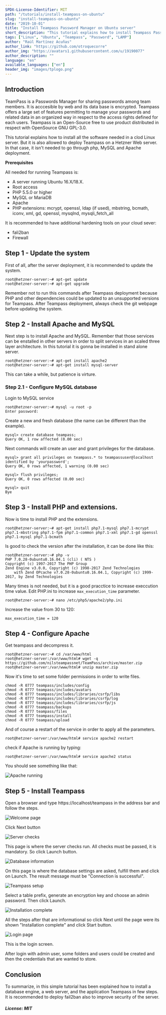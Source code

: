 ```yaml
---
SPDX-License-Identifier: MIT
path: "/tutorials/install-teampass-on-ubuntu"
slug: "install-teampass-on-ubuntu"
date: "2019-10-01"
title: "Install Teampass Password Manager on Ubuntu server"
short_description: "This tutorial explains how to install Teampass Password Manager and all the dependencies needed on Ubuntu server."
tags: ["Linux", "Ubuntu", "Teampass", "Password", "LAMP"]
author: "Raül Martínez Acuñas"
author_link: "https://github.com/otroquecorre"
author_img: "https://avatars1.githubusercontent.com/u/19190077"
author_description: ""
language: "en"
available_languages: ["en"]
header_img: "images/tplogo.png"
---
```


## Introduction

TeamPass is a Passwords Manager for sharing passwords among team members. It is acccesible by web and its data base is encrypted. 
Teampass offers a large set of features permitting to manage your passwords and related data in an organized way in respect to the access rights defined for each users.
Teampass is an Open-Source free to use product distributed in respect with OpenSource GNU GPL-3.0.

This tutorial explains how to install all the software needed in a clod Linux server. But it is also allowed to deploy Teampass on a Hetzner Web server. In that case, it isn't needed to go through php, MySQL and Apache deployment.

**Prerequisites**

All needed for running Teampass is:

* A server running Ubuntu 16.X/18.X.
* Root access
* PHP 5.5.0 or higher
* MySQL or MariaDB 
* Apache
* PHP extensions: mcrypt,  openssl,  ldap (if used),  mbstring,  bcmath,  iconv,  xml,  gd,  openssl, mysqlnd, mysqli_fetch_all

It is recommended to have additional hardening tools on your cloud sever:

* fali2ban
* Firewall 

## Step 1 - Update the system

First of all, after the server deployment, it is recommended to update the system.

```console
root@hetzner-server:~# apt-get update
root@hetzner-server:~# apt-get upgrade
```

Remember not to run this commands after Teampass deployment because PHP and other dependencies could be updated to an unsupported versions for Teampass. After Teampass deployment, always check the git webpage before updating the system.

## Step 2 - Install Apache and MySQL

Next step is to install Apache and MySQL. Remember that those services can be enstalled in other servers in order to split services in an scaled three layer architecture. In this tutorial it is gonna be installed in stand alone server.

```console
root@hetzner-server:~# apt-get install apache2
root@hetzner-server:~# apt-get install mysql-server
```

This can take a while, but patience is virture.

### Step 2.1 - Configure MySQL database

Login to MySQL service

```console
root@hetzner-server:~# mysql -u root -p
Enter password:
```

Create a new and fresh database (the name can be different than the example).

```console
mysql> create database teampass;
Query OK, 1 row affected (0.00 sec)
```

Next commands will create an user and grant privileges for the database.

```console
mysql> grant all privileges on teampass.* to teampassuser@localhost identified by 'yourpassword';
Query OK, 0 rows affected, 1 warning (0.00 sec)
```
```console
mysql> flush privileges;
Query OK, 0 rows affected (0.00 sec)
```
```console
mysql> quit
Bye
```

## Step 3 - Install PHP and extensions.

Now is time to install PHP and the extensions.

```console
root@hetzner-server:~# apt-get install php7.1-mysql php7.1-mcrypt php7.1-mbstring php7.1-fpm php7.1-common php7.1-xml php7.1-gd openssl php7.1-mysql php7.1-bcmath
```

Is good to check the version after the installation, it can be done like this:

```console
root@hetzner-server:~# php -v
PHP 7.0.28-0ubuntu0.16.04.1 (cli) ( NTS )
Copyright (c) 1997-2017 The PHP Group
Zend Engine v3.0.0, Copyright (c) 1998-2017 Zend Technologies
    with Zend OPcache v7.0.28-0ubuntu0.16.04.1, Copyright (c) 1999-2017, by Zend Technologies
```

Many times is not needed, but it is a good pracctice to increase execcution time value. Edit PHP.ini to increase `max_execution_time` parameter.

```console
root@hetzner-server:~# nano /etc/php5/apache2/php.ini
```

Increase the value from 30 to 120:

`max_execution_time = 120`

## Step 4 - Configure Apache

Get teampass and decompress it.

```console
root@hetzner-server:~# cd /var/www/html
root@hetzner-server:/var/www/html# wget -q https://github.com/nilsteampassnet/TeamPass/archive/master.zip
root@hetzner-server:/var/www/html# unzip master.zip
```

Now it's time to set some folder permissions in order to write files.

```console
chmod -R 0777 teampass/includes/config
chmod -R 0777 teampass/includes/avatars
chmod -R 0777 teampass/includes/libraries/csrfp/libs
chmod -R 0777 teampass/includes/libraries/csrfp/log
chmod -R 0777 teampass/includes/libraries/csrfp/js
chmod -R 0777 teampass/backups
chmod -R 0777 teampass/files
chmod -R 0777 teampass/install
chmod -R 0777 teampass/upload
```

And of course a restart of the service in order to apply all the parameters.

```console
root@hetzner-server:/var/www/html# service apache2 restart
```

check if Apache is running by typing:

```console
root@hetzner-server:/var/www/html# service apache2 status
```

You should see something like that:

![Apache running](images/1apacherun.png)

## Step 5 - Install Teampass

Open a browser and type https://localhost/teampass in the address bar and follow the steps.

![Welcome page](images/2welcomepage.png)

Click Next button

![Server checks](images/3servercheck.png)

This page is where the server checks run. All checks must be passed, it is mandatory. So click Launch button.

![Database information](images/4databaseinfo.png)

On this page is where the database settings are asked, fulfill them and click on Launch. The result message must be "Connection is successful".

![Teampass setup](images/7tpsetup.png)

Select a table prefix, generate an encryption key and choose an admin password. Then click Launch.

![Installation complete](images/12complete.png)

All the steps after that are informational so click Next until the page were its shown "Installation complete" and click Start button.

![Login page](images/13login.png)

This is the login screen.

After login with admin user, some folders and users could be created and then the credentials that are wanted to store.

## Conclusion

To summarize, in this simple tutorial has been explained how to install a database engine, a web server, and the application Teampass in few steps. It is recommended to deploy fail2ban also to improve security of the server.

##### License: MIT

<!--

Contributor's Certificate of Origin

By making a contribution to this project, I certify that:

(a) The contribution was created in whole or in part by me and I have
    the right to submit it under the license indicated in the file; or

(b) The contribution is based upon previous work that, to the best of my
    knowledge, is covered under an appropriate license and I have the
    right under that license to submit that work with modifications,
    whether created in whole or in part by me, under the same license
    (unless I am permitted to submit under a different license), as
    indicated in the file; or

(c) The contribution was provided directly to me by some other person
    who certified (a), (b) or (c) and I have not modified it.

(d) I understand and agree that this project and the contribution are
    public and that a record of the contribution (including all personal
    information I submit with it, including my sign-off) is maintained
    indefinitely and may be redistributed consistent with this project
    or the license(s) involved.

Signed-off-by: [Raül Martínez raulma@gmail.com]

-->
